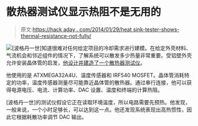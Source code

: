 # 散热器测试仪显示热阻不是无用的

> 原文:[https://hack aday . com/2014/01/29/heat sink-tester-shows-thermal-resistance-not-fully/](https://hackaday.com/2014/01/29/heatsink-tester-shows-thermal-resistance-isnt-futile/)

![](../Images/22ecf42187bfc46fb3c208cc66a23458.png)[波格丹一世]知道很难对任何给定项目的冷却需求进行建模。在给定外壳材料、气流机会和邻近组件的情况下，了解系统可以散发多少热量非常重要。受铝壁外壳允许安装晶体管的启发，[他设计并建造了一个散热器测试仪](http://www.electrobob.com/heatsink-tester/)。

他使用的是 ATXMEGA32A4U、温度传感器和 IRF540 MOSFET。晶体管消耗特定的功率，温度传感器测量尽可能靠近晶体管的散热器。通过串行连接，他可以获得电源电压、电流、计算功率、DAC 设置、温度和终端的计算热阻。

[波格丹一世]的测试仪假设它正在读取环境温度，所以电路需要先预热。他发现，一般来说，一个小时足够长，可以达到这一点。他还发现系统表现出高热惯性，因此它根据耗散功率调节 DAC 输出。